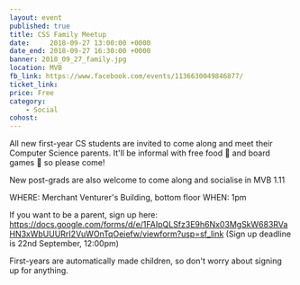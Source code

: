 ```yaml
---
layout: event
published: true
title: CSS Family Meetup
date:     2018-09-27 13:00:00 +0000
date_end: 2018-09-27 16:30:00 +0000 
banner: 2018_09_27_family.jpg
location: MVB
fb_link: https://www.facebook.com/events/1136630049846877/
ticket_link:
price: Free
category:
    - Social
cohost: 
---
```


All new first-year CS students are invited to come along and meet their Computer Science parents. It'll be informal with free food 🥪 and board games 🎲 so please come!

New post-grads are also welcome to come along and socialise in MVB 1.11

WHERE: Merchant Venturer's Building, bottom floor
WHEN: 1pm

If you want to be a parent, sign up here:
https://docs.google.com/forms/d/e/1FAIpQLSfz3E9h6Nx03MgSkW683RVaHN3xWbUUURrI2VuWOnTqOeiefw/viewform?usp=sf_link
(Sign up deadline is 22nd September, 12:00pm)

First-years are automatically made children, so don't worry about signing up for anything.
